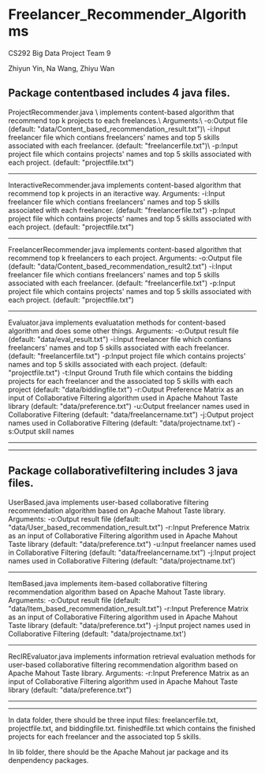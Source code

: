 Freelancer_Recommender_Algorithms
=================================

CS292 Big Data Project Team 9

Zhiyun Yin, Na Wang, Zhiyu Wan

Package contentbased includes 4 java files.
--------------------------------------------------------------------------------------
ProjectRecommender.java \\
  implements content-based algorithm that recommend top k projects to each freelances.\\
Arguments:\\
  -o:Output file (default: "data/Content_based_recommendation_result.txt")\\
  -i:Input freelancer file which contians freelancers' names and top 5 skills associated with each freelancer. (default: "freelancerfile.txt")\\
  -p:Input project file which contains projects' names and top 5 skills associated with each project. (default: "projectfile.txt")

--------------------------------------------------------------------------------------
InteractiveRecommender.java 
  implements content-based algorithm that recommend top k projects in an iteractive way.
Arguments:
  -i:Input freelancer file which contians freelancers' names and top 5 skills associated with each freelancer. (default: "freelancerfile.txt")
  -p:Input project file which contains projects' names and top 5 skills associated with each project. (default: "projectfile.txt")

--------------------------------------------------------------------------------------
FreelancerRecommender.java 
  implements content-based algorithm that recommend top k freelancers to each project.
Arguments:
  -o:Output file (default: "data/Content_based_recommendation_result2.txt")
  -i:Input freelancer file which contians freelancers' names and top 5 skills associated with each freelancer. (default: "freelancerfile.txt")
  -p:Input project file which contains projects' names and top 5 skills associated with each project. (default: "projectfile.txt")
  
--------------------------------------------------------------------------------------
Evaluator.java
  implements evaluatation methods for content-based algorithm and does some other things.
Arguments:
  -o:Output result file (default: "data/eval_result.txt")
  -i:Input freelancer file which contians freelancers' names and top 5 skills associated with each freelancer. (default: "freelancerfile.txt")
  -p:Input project file which contains projects' names and top 5 skills associated with each project. (default: "projectfile.txt")
  -t:Input Ground Truth file which contains the bidding projects for each freelancer and the associated top 5 skills with each project (default: "data/biddingfile.txt")
  -r:Output Preference Matrix as an input of Collaborative Filtering algorithm used in Apache Mahout Taste library (default: "data/preference.txt")
  -u:Output freelancer names used in Collaborative Filtering (default: "data/freelancername.txt")
  -j:Output project names used in Collaborative Filtering (default: "data/projectname.txt')
  -s:Output skill names

--------------------------------------------------------------------------------------
--------------------------------------------------------------------------------------

Package collaborativefiltering includes 3 java files.
--------------------------------------------------------------------------------------
UserBased.java
  implements user-based collaborative filtering recommendation algorithm based on Apache Mahout Taste library.
Arguments:
  -o:Output result file (default: "data/User_based_recommendation_result.txt")
  -r:Input Preference Matrix as an input of Collaborative Filtering algorithm used in Apache Mahout Taste library (default: "data/preference.txt")
  -u:Input freelancer names used in Collaborative Filtering (default: "data/freelancername.txt")
  -j:Input project names used in Collaborative Filtering (default: "data/projectname.txt')
  
--------------------------------------------------------------------------------------
ItemBased.java
  implements item-based collaborative filtering recommendation algorithm based on Apache Mahout Taste library.
Arguments:
  -o:Output result file (default: "data/Item_based_recommendation_result.txt")
  -r:Input Preference Matrix as an input of Collaborative Filtering algorithm used in Apache Mahout Taste library (default: "data/preference.txt")
  -j:Input project names used in Collaborative Filtering (default: "data/projectname.txt')
  
--------------------------------------------------------------------------------------
RecIREvaluator.java
  implements information retrieval evaluation methods for user-based collaborative filtering recommendation algorithm based on Apache Mahout Taste library.
Arguments:
  -r:Input Preference Matrix as an input of Collaborative Filtering algorithm used in Apache Mahout Taste library (default: "data/preference.txt")
  
---------------------------------------------------------------------------------------
---------------------------------------------------------------------------------------

In data folder, there should be three input files: freelancerfile.txt, projectfile.txt, and biddingfile.txt. finishedfile.txt which contains the finished projects for each freelancer and the associated top 5 skills.

In lib folder, there should be the Apache Mahout jar package and its denpendency packages.
